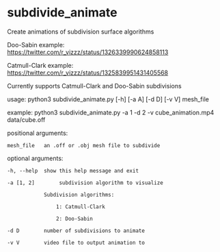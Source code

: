 # subdivide_animate
Create animations of subdivision surface algorithms

Doo-Sabin example: https://twitter.com/r_vizzz/status/1326339990624858113

Catmull-Clark example: https://twitter.com/r_vizzz/status/1325839951431405568

Currently supports Catmull-Clark and Doo-Sabin subdivisions

usage: python3 subdivide_animate.py [-h] [-a A] [-d D] [-v V] mesh_file

example: python3 subdivide_animate.py -a 1 -d 2 -v cube_animation.mp4 data/cube.off

positional arguments:

    mesh_file   an .off or .obj mesh file to subdivide

optional arguments:

    -h, --help  show this help message and exit
  
    -a [1, 2]        subdivision algorithm to visualize
  
              	Subdivision algorithms:
                
              		1: Catmull-Clark
                  
              		2: Doo-Sabin
                  
    -d D        number of subdivisions to animate
  
    -v V        video file to output animation to
  
